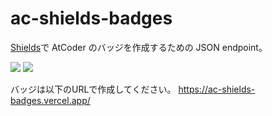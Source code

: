 # ac-shields-badges

[Shields](https://shields.io/)で AtCoder のバッジを作成するための JSON endpoint。

![](https://img.shields.io/endpoint?url=https%3A%2F%2Fac-shields-badges.vercel.app%2Fapi%2Fac-rate%3Fuser_id%3Demanon001%26contest_type%3Dalgorithm)
![](https://img.shields.io/endpoint?url=https%3A%2F%2Fac-shields-badges.vercel.app%2Fapi%2Fac-rate%3Fuser_id%3Demanon001%26contest_type%3Dheuristic)

バッジは以下のURLで作成してください。
https://ac-shields-badges.vercel.app/
